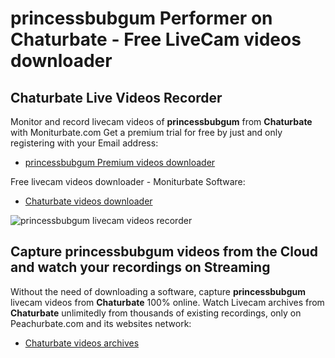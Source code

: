 # princessbubgum Performer on Chaturbate - Free LiveCam videos downloader

## Chaturbate Live Videos Recorder

Monitor and record livecam videos of **princessbubgum** from **Chaturbate** with Moniturbate.com
Get a premium trial for free by just and only registering with your Email address:
* [princessbubgum Premium videos downloader](https://moniturbate.com/request-demo-licence-key.html)

Free livecam videos downloader - Moniturbate Software:
* [Chaturbate videos downloader](https://moniturbate.com/moniturbate-download-software.html)

![princessbubgum livecam videos recorder](https://peachurnet.com/templates/moniturbate-software.png)


## Capture princessbubgum videos from the Cloud and watch your recordings on Streaming

Without the need of downloading a software, capture **princessbubgum** livecam videos from **Chaturbate** 100% online.
Watch Livecam archives from **Chaturbate** unlimitedly from thousands of existing recordings, only on Peachurbate.com and its websites network:
* [Chaturbate videos archives](https://peachurnet.com/)